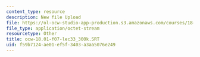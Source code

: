 ```yaml
---
content_type: resource
description: New file Upload
file: https://ol-ocw-studio-app-production.s3.amazonaws.com/courses/18-01sc-single-variable-calculus-fall-2010/f59b7124ae01ef5f3403a3aa5076e249_ocw-18.01-f07-lec33_300k.SRT
file_type: application/octet-stream
resourcetype: Other
title: ocw-18.01-f07-lec33_300k.SRT
uid: f59b7124-ae01-ef5f-3403-a3aa5076e249
---
```

